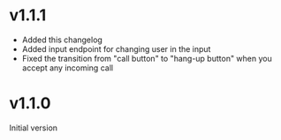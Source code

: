 v1.1.1
======

* Added this changelog
* Added input endpoint for changing user in the input
* Fixed the transition from "call button" to "hang-up button" when you accept any incoming call

v1.1.0
======

Initial version
